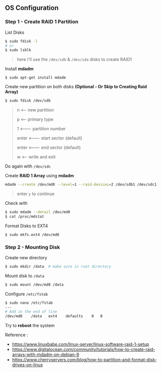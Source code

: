 ## OS Configuration

### Step 1 - Create RAID 1 Partition

List Disks

```bash
$ sudo fdisk -l
# or
$ sudo lsblk
```

> here I'll use the `/dev/sdb` & `/dev/sda` disks to create RAID1

Install **mdadm**

```
$ sudo apt-get install mdadm
```

Create new partition on both disks **(Optional - Or Skip to Creating Raid Array)**

```bash
$ sudo fdisk /dev/sdb
```

> n	<-- new partition
>
> p	<-- primary type
>
> 1	<--- partition number
>
> enter	<--- start sector (default)
>
> enter	<--- end sector (default)
>
> w	<-- write and exit

Do again with `/dev/sdc`

Create **RAID 1 Array** using **mdadm**

```bash
mdadm --create /dev/md0 --level=1 --raid-devices=2 /dev/sdb1 /dev/sdc1
```

> enter `y` to continue

Check with

```bash
$ sudo mdadm --detail /dev/md0
$ cat /proc/mdstat
```

Format Disks to EXT4

```bash
$ sudo mkfs.ext4 /dev/md0
```

### Step 2 - Mounting Disk

Create new directory

```bash
$ sudo mkdir /data  # make sure in root directory
```

Mount disk to `/data`

```bash
$ sudo mount /dev/md0 /data
```

Configure `/etc/fstab`

```bash
$ sudo nano /etc/fstab
---
# Add in the end of line
/dev/md0	/data	ext4	defaults	0	0
```

Try to **reboot** the system

Reference : 

- https://www.linuxbabe.com/linux-server/linux-software-raid-1-setup
- https://www.digitalocean.com/community/tutorials/how-to-create-raid-arrays-with-mdadm-on-debian-9
- https://www.cherryservers.com/blog/how-to-partition-and-format-disk-drives-on-linux
